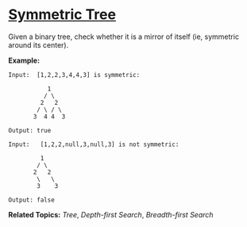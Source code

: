 # [Symmetric Tree](https://leetcode.com/problems/symmetric-tree/)

Given a binary tree, check whether it is a mirror of itself (ie, symmetric around its center).

**Example:**

    Input:  [1,2,2,3,4,4,3] is symmetric:

               1
              / \
             2   2
            / \ / \
           3  4 4  3

    Output: true

    Input:   [1,2,2,null,3,null,3] is not symmetric:

             1
            / \
           2   2
            \   \
            3    3

    Output: false

**Related Topics:** *Tree*, *Depth-first Search*, *Breadth-first Search*  